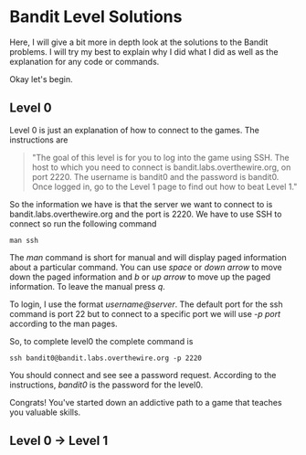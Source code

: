 # Bandit Level Solutions

Here, I will give a bit more in depth look at the solutions to the Bandit
problems.  I will try my best to explain why I did what I did as well as
the explanation for any code or commands.

Okay let's begin.

## Level 0 

Level 0 is just an explanation of how to connect to the games. 
The instructions are

> "The goal of this level is for you to log into the game using SSH. 
> The host to which you need to connect is bandit.labs.overthewire.org, 
> on port 2220. The username is bandit0 and the password is bandit0. 
> Once logged in, go to the Level 1 page to find out how to beat Level 1."

So the information we have is that the server we want to connect to is 
bandit.labs.overthewire.org and the port is 2220.  We have to use SSH to
connect so run the following command

`
man ssh
`

The *man* command is short for manual and will display paged information
about a particular command.  You can use _space_ or _down arrow_ to move
 down the paged information and _b_ or _up arrow_ to move up the paged
 information.  To leave the manual press _q_.

To login, I use the format *username@server*.  The default port for the
ssh command is port 22 but to connect to a specific port we will use 
*-p port* according to the man pages. 

So, to complete level0 the complete command is

`ssh bandit0@bandit.labs.overthewire.org -p 2220`

You should connect and see see a password request.  According to the
instructions, *bandit0* is the password for the level0.

Congrats!  You've started down an addictive path to a game that teaches
you valuable skills.

## Level 0 -> Level 1
